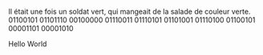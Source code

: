 Il était une fois un soldat vert,
qui mangeait de la salade de couleur verte.
01100101 01101110 00100000 01110011 01110101 01101001 01110100 01100101 00001101 00001010 

Hello World
